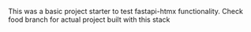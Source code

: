 This was a basic project starter to test fastapi-htmx functionality. Check food branch for actual project built with this stack
